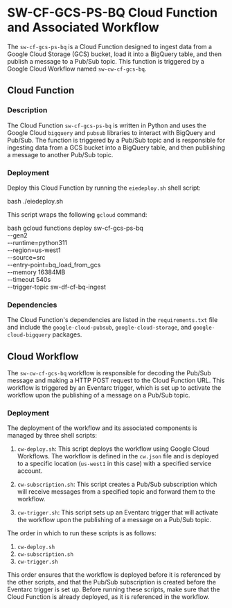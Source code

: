 # SW-CF-GCS-PS-BQ Cloud Function and Associated Workflow

The `sw-cf-gcs-ps-bq` is a Cloud Function designed to ingest data from a Google Cloud Storage (GCS) bucket, load it into a BigQuery table, and then publish a message to a Pub/Sub topic. This function is triggered by a Google Cloud Workflow named `sw-cw-cf-gcs-bq`.

## Cloud Function

### Description

The Cloud Function `sw-cf-gcs-ps-bq` is written in Python and uses the Google Cloud `bigquery` and `pubsub` libraries to interact with BigQuery and Pub/Sub. The function is triggered by a Pub/Sub topic and is responsible for ingesting data from a GCS bucket into a BigQuery table, and then publishing a message to another Pub/Sub topic.

### Deployment

Deploy this Cloud Function by running the `eiedeploy.sh` shell script:

bash
./eiedeploy.sh


This script wraps the following `gcloud` command:

bash
gcloud functions deploy sw-cf-gcs-ps-bq \
  --gen2 \
  --runtime=python311 \
  --region=us-west1 \
  --source=src \
  --entry-point=bq_load_from_gcs \
  --memory 16384MB \
  --timeout 540s  \
  --trigger-topic sw-df-cf-bq-ingest


### Dependencies

The Cloud Function's dependencies are listed in the `requirements.txt` file and include the `google-cloud-pubsub`, `google-cloud-storage`, and `google-cloud-bigquery` packages.

## Cloud Workflow

The `sw-cw-cf-gcs-bq` workflow is responsible for decoding the Pub/Sub message and making a HTTP POST request to the Cloud Function URL. This workflow is triggered by an Eventarc trigger, which is set up to activate the workflow upon the publishing of a message on a Pub/Sub topic.

### Deployment

The deployment of the workflow and its associated components is managed by three shell scripts:

1. `cw-deploy.sh`: This script deploys the workflow using Google Cloud Workflows. The workflow is defined in the `cw.json` file and is deployed to a specific location (`us-west1` in this case) with a specified service account.

2. `cw-subscription.sh`: This script creates a Pub/Sub subscription which will receive messages from a specified topic and forward them to the workflow.

3. `cw-trigger.sh`: This script sets up an Eventarc trigger that will activate the workflow upon the publishing of a message on a Pub/Sub topic.

The order in which to run these scripts is as follows:

1. `cw-deploy.sh`
2. `cw-subscription.sh`
3. `cw-trigger.sh`

This order ensures that the workflow is deployed before it is referenced by the other scripts, and that the Pub/Sub subscription is created before the Eventarc trigger is set up. Before running these scripts, make sure that the Cloud Function is already deployed, as it is referenced in the workflow.
